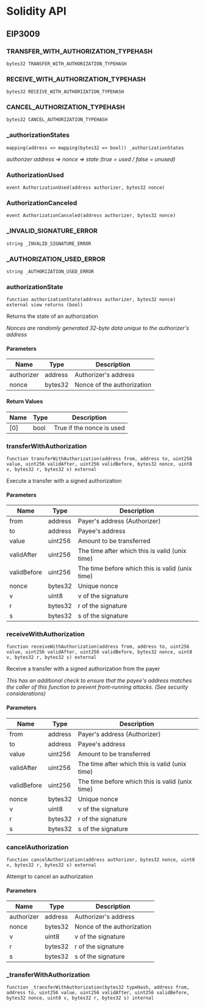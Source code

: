 # Solidity API

## EIP3009

### TRANSFER_WITH_AUTHORIZATION_TYPEHASH

```solidity
bytes32 TRANSFER_WITH_AUTHORIZATION_TYPEHASH
```

### RECEIVE_WITH_AUTHORIZATION_TYPEHASH

```solidity
bytes32 RECEIVE_WITH_AUTHORIZATION_TYPEHASH
```

### CANCEL_AUTHORIZATION_TYPEHASH

```solidity
bytes32 CANCEL_AUTHORIZATION_TYPEHASH
```

### _authorizationStates

```solidity
mapping(address => mapping(bytes32 => bool)) _authorizationStates
```

_authorizer address => nonce => state (true = used / false = unused)_

### AuthorizationUsed

```solidity
event AuthorizationUsed(address authorizer, bytes32 nonce)
```

### AuthorizationCanceled

```solidity
event AuthorizationCanceled(address authorizer, bytes32 nonce)
```

### _INVALID_SIGNATURE_ERROR

```solidity
string _INVALID_SIGNATURE_ERROR
```

### _AUTHORIZATION_USED_ERROR

```solidity
string _AUTHORIZATION_USED_ERROR
```

### authorizationState

```solidity
function authorizationState(address authorizer, bytes32 nonce) external view returns (bool)
```

Returns the state of an authorization

_Nonces are randomly generated 32-byte data unique to the authorizer's
address_

#### Parameters

| Name | Type | Description |
| ---- | ---- | ----------- |
| authorizer | address | Authorizer's address |
| nonce | bytes32 | Nonce of the authorization |

#### Return Values

| Name | Type | Description |
| ---- | ---- | ----------- |
| [0] | bool | True if the nonce is used |

### transferWithAuthorization

```solidity
function transferWithAuthorization(address from, address to, uint256 value, uint256 validAfter, uint256 validBefore, bytes32 nonce, uint8 v, bytes32 r, bytes32 s) external
```

Execute a transfer with a signed authorization

#### Parameters

| Name | Type | Description |
| ---- | ---- | ----------- |
| from | address | Payer's address (Authorizer) |
| to | address | Payee's address |
| value | uint256 | Amount to be transferred |
| validAfter | uint256 | The time after which this is valid (unix time) |
| validBefore | uint256 | The time before which this is valid (unix time) |
| nonce | bytes32 | Unique nonce |
| v | uint8 | v of the signature |
| r | bytes32 | r of the signature |
| s | bytes32 | s of the signature |

### receiveWithAuthorization

```solidity
function receiveWithAuthorization(address from, address to, uint256 value, uint256 validAfter, uint256 validBefore, bytes32 nonce, uint8 v, bytes32 r, bytes32 s) external
```

Receive a transfer with a signed authorization from the payer

_This has an additional check to ensure that the payee's address matches
the caller of this function to prevent front-running attacks. (See security
considerations)_

#### Parameters

| Name | Type | Description |
| ---- | ---- | ----------- |
| from | address | Payer's address (Authorizer) |
| to | address | Payee's address |
| value | uint256 | Amount to be transferred |
| validAfter | uint256 | The time after which this is valid (unix time) |
| validBefore | uint256 | The time before which this is valid (unix time) |
| nonce | bytes32 | Unique nonce |
| v | uint8 | v of the signature |
| r | bytes32 | r of the signature |
| s | bytes32 | s of the signature |

### cancelAuthorization

```solidity
function cancelAuthorization(address authorizer, bytes32 nonce, uint8 v, bytes32 r, bytes32 s) external
```

Attempt to cancel an authorization

#### Parameters

| Name | Type | Description |
| ---- | ---- | ----------- |
| authorizer | address | Authorizer's address |
| nonce | bytes32 | Nonce of the authorization |
| v | uint8 | v of the signature |
| r | bytes32 | r of the signature |
| s | bytes32 | s of the signature |

### _transferWithAuthorization

```solidity
function _transferWithAuthorization(bytes32 typeHash, address from, address to, uint256 value, uint256 validAfter, uint256 validBefore, bytes32 nonce, uint8 v, bytes32 r, bytes32 s) internal
```

